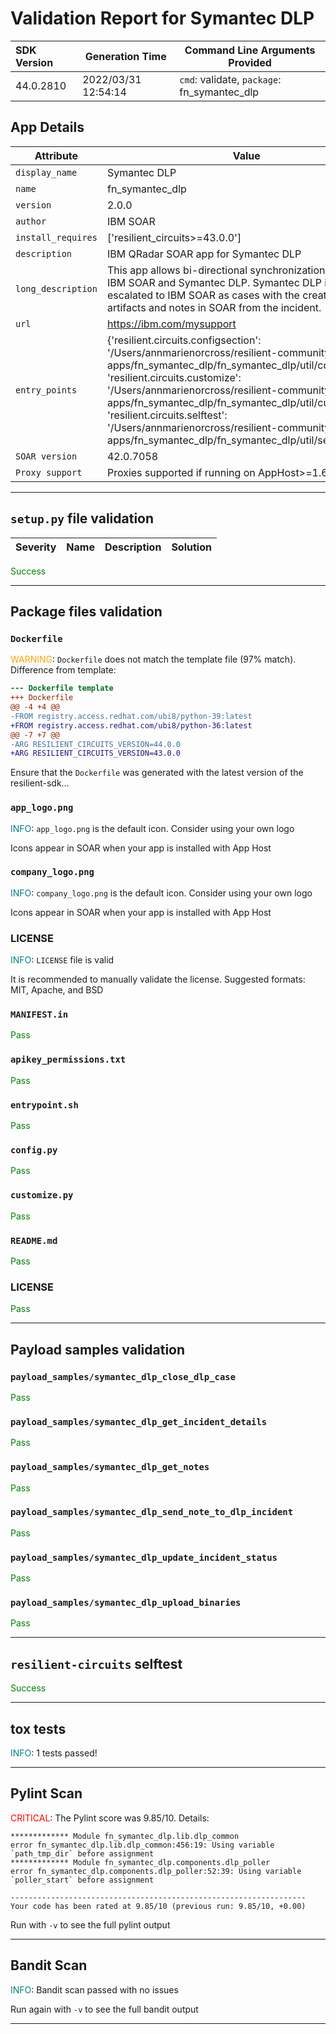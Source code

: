 

# Validation Report for Symantec DLP

| SDK Version       | Generation Time          | Command Line Arguments Provided |
| :---------------- | ------------------------ | ------------------------------- |
| 44.0.2810 | 2022/03/31 12:54:14 | `cmd`: validate, `package`: fn_symantec_dlp |

## App Details
| Attribute | Value |
| --------- | ----- |
| `display_name` | Symantec DLP |
| `name` | fn_symantec_dlp |
| `version` | 2.0.0 |
| `author` | IBM SOAR |
| `install_requires` | ['resilient_circuits>=43.0.0'] |
| `description` | IBM QRadar SOAR app for Symantec DLP |
| `long_description` | This app allows bi-directional synchronization between IBM SOAR and Symantec DLP.    Symantec DLP incidents are escalated to IBM SOAR as cases with the creation of artifacts and notes in SOAR from the incident. |
| `url` | https://ibm.com/mysupport |
| `entry_points` | {'resilient.circuits.configsection': '/Users/annmarienorcross/resilient-community-apps/fn_symantec_dlp/fn_symantec_dlp/util/config.py',<br> 'resilient.circuits.customize': '/Users/annmarienorcross/resilient-community-apps/fn_symantec_dlp/fn_symantec_dlp/util/customize.py',<br> 'resilient.circuits.selftest': '/Users/annmarienorcross/resilient-community-apps/fn_symantec_dlp/fn_symantec_dlp/util/selftest.py'} |
| `SOAR version` | 42.0.7058 |
| `Proxy support` | Proxies supported if running on AppHost>=1.6 |

---


## `setup.py` file validation
| Severity | Name | Description | Solution |
| --- | --- | --- | --- |

<span style="color:green">Success</span>


---


## Package files validation

### `Dockerfile`
<span style="color:orange">WARNING</span>: `Dockerfile` does not match the template file (97% match). Difference from template:

```diff
--- Dockerfile template
+++ Dockerfile
@@ -4 +4 @@
-FROM registry.access.redhat.com/ubi8/python-39:latest
+FROM registry.access.redhat.com/ubi8/python-36:latest
@@ -7 +7 @@
-ARG RESILIENT_CIRCUITS_VERSION=44.0.0
+ARG RESILIENT_CIRCUITS_VERSION=43.0.0
```

Ensure that the `Dockerfile` was generated with the latest version of the resilient-sdk...


### `app_logo.png`
<span style="color:teal">INFO</span>: `app_logo.png` is the default icon. Consider using your own logo

Icons appear in SOAR when your app is installed with App Host


### `company_logo.png`
<span style="color:teal">INFO</span>: `company_logo.png` is the default icon. Consider using your own logo

Icons appear in SOAR when your app is installed with App Host


### LICENSE
<span style="color:teal">INFO</span>: `LICENSE` file is valid

It is recommended to manually validate the license. Suggested formats: MIT, Apache, and BSD


### `MANIFEST.in`
<span style="color:green">Pass</span>


### `apikey_permissions.txt`
<span style="color:green">Pass</span>


### `entrypoint.sh`
<span style="color:green">Pass</span>


### ``config.py``
<span style="color:green">Pass</span>


### ``customize.py``
<span style="color:green">Pass</span>


### `README.md`
<span style="color:green">Pass</span>


### LICENSE
<span style="color:green">Pass</span>

 
---
 

## Payload samples validation

### `payload_samples/symantec_dlp_close_dlp_case`
<span style="color:green">Pass</span>


### `payload_samples/symantec_dlp_get_incident_details`
<span style="color:green">Pass</span>


### `payload_samples/symantec_dlp_get_notes`
<span style="color:green">Pass</span>


### `payload_samples/symantec_dlp_send_note_to_dlp_incident`
<span style="color:green">Pass</span>


### `payload_samples/symantec_dlp_update_incident_status`
<span style="color:green">Pass</span>


### `payload_samples/symantec_dlp_upload_binaries`
<span style="color:green">Pass</span>

 
---
 

## `resilient-circuits` selftest

<span style="color:green">Success</span>


---
 

## tox tests
<span style="color:teal">INFO</span>: 1 tests passed!





---
 

## Pylint Scan
<span style="color:red">CRITICAL</span>: The Pylint score was 9.85/10. Details:

	************* Module fn_symantec_dlp.lib.dlp_common
	error fn_symantec_dlp.lib.dlp_common:456:19: Using variable `path_tmp_dir` before assignment
	************* Module fn_symantec_dlp.components.dlp_poller
	error fn_symantec_dlp.components.dlp_poller:52:39: Using variable `poller_start` before assignment
	
	------------------------------------------------------------------
	Your code has been rated at 9.85/10 (previous run: 9.85/10, +0.00)
	
	

Run with `-v` to see the full pylint output



---
 

## Bandit Scan
<span style="color:teal">INFO</span>: Bandit scan passed with no issues

Run again with `-v` to see the full bandit output



---
 